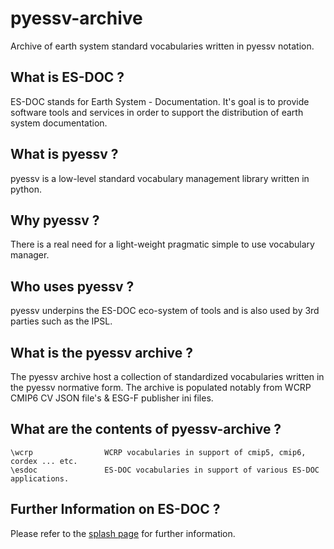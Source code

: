 # pyessv-archive
Archive of earth system standard vocabularies written in pyessv notation.  


What is ES-DOC ?
--------------------------------------

ES-DOC stands for Earth System - Documentation.  It's goal is to provide software tools and services in order to support the distribution of earth system documentation.


What is pyessv ?
--------------------------------------

pyessv is a low-level standard vocabulary management library written in python.


Why pyessv ?
--------------------------------------

There is a real need for a light-weight pragmatic simple to use vocabulary manager.


Who uses pyessv ?
--------------------------------------

pyessv underpins the ES-DOC eco-system of tools and is also used by 3rd parties such as the IPSL.

What is the pyessv archive ?
--------------------------------------

The pyessv archive host a collection of standardized vocabularies written in the pyessv normative form.  The archive is populated notably from WCRP CMIP6 CV JSON file's & ESG-F publisher ini files.


What are the contents of pyessv-archive ?
--------------------------------------

    \wcrp                WCRP vocabularies in support of cmip5, cmip6, cordex ... etc.
    \esdoc               ES-DOC vocabularies in support of various ES-DOC applications.

Further Information on ES-DOC ?
--------------------------------------

Please refer to the [splash page](http:es-doc.org) for further information.

